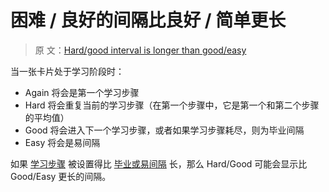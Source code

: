 # 困难 / 良好的间隔比良好 / 简单更长

> 原
> 文：[Hard/good interval is longer than good/easy](https://faqs.ankiweb.net/hard-good-interval-longer-than-good-easy.html)

当一张卡片处于学习阶段时：

- Again 将会是第一个学习步骤
- Hard 将会重复当前的学习步骤（在第一个步骤中，它是第一个和第二个步骤的平均值）
- Good 将会进入下一个学习步骤，或者如果学习步骤耗尽，则为毕业间隔
- Easy 将会是易间隔

如果
[学习步骤](https://open-spaced-repetition.github.io/anki-manual-zh-CN/deck-options.html#learning-steps)
被设置得比
[毕业或易间隔](https://open-spaced-repetition.github.io/anki-manual-zh-CN/deck-options.html#graduating-interval)
长，那么 Hard/Good 可能会显示比 Good/Easy 更长的间隔。

